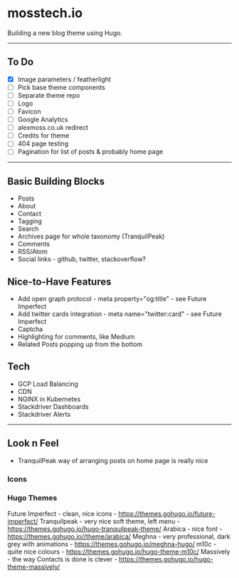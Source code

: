 # mosstech.io

Building a new blog theme using Hugo.

---

## To Do

- [x] Image parameters / featherlight
- [ ] Pick base theme components
- [ ] Separate theme repo
- [ ] Logo
- [ ] Favicon
- [ ] Google Analytics
- [ ] alexmoss.co.uk redirect
- [ ] Credits for theme
- [ ] 404 page testing
- [ ] Pagination for list of posts & probably home page

---

## Basic Building Blocks 

- Posts
- About
- Contact
- Tagging
- Search
- Archives page for whole taxonomy (TranquilPeak)
- Comments 
- RSS/Atom
- Social links - github, twitter, stackoverflow?

## Nice-to-Have Features

- Add open graph protocol - meta property="og:title" - see Future Imperfect
- Add twitter cards integration - meta name="twitter:card" - see Future Imperfect
- Captcha
- Highlighting for comments, like Medium
- Related Posts popping up from the bottom

## Tech 

- GCP Load Balancing
- CDN
- NGINX in Kubernetes
- Stackdriver Dashboards
- Stackdriver Alerts

---

## Look n Feel

- TranquilPeak way of arranging posts on home page is really nice 

### Icons 


<i class="fas fa-code-branch"></i>
<i class="far fa-comments"></i>
<i class="far fa-copy"></i>

<i class="fab fa-gitlab"></i>

<i class="fas fa-home"></i>
<i class="fas fa-layer-group"></i>
<i class="fab fa-pinterest"></i>
<i class="fab fa-reddit"></i>

<i class="fas fa-tags"></i>

### Hugo Themes

Future Imperfect - clean, nice icons - https://themes.gohugo.io/future-imperfect/
Tranquilpeak - very nice soft theme, left menu - https://themes.gohugo.io/hugo-tranquilpeak-theme/
Arabica - nice font - https://themes.gohugo.io//theme/arabica/
Meghna - very professional, dark grey with animations - https://themes.gohugo.io/meghna-hugo/
m10c - quite nice colours - https://themes.gohugo.io/hugo-theme-m10c/
Massively - the way Contacts is done is clever - https://themes.gohugo.io/hugo-theme-massively/
